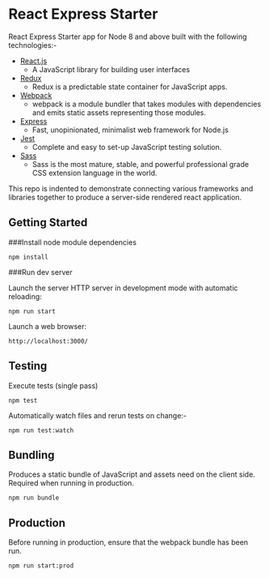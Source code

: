 React Express Starter
=====================

React Express Starter app for Node 8 and above built with the following technologies:-

  * [React.js](https://facebook.github.io/react/)
    - A JavaScript library for building user interfaces
  * [Redux](http://redux.js.org/)
    - Redux is a predictable state container for JavaScript apps.
  * [Webpack](https://webpack.github.io/)
    - webpack is a module bundler that takes modules with dependencies and emits static assets representing those modules.
  * [Express](https://expressjs.com/)
    - Fast, unopinionated, minimalist web framework for Node.js
  * [Jest](https://facebook.github.io/jest/)
    - Complete and easy to set-up JavaScript testing solution.
  * [Sass](http://sass-lang.com/)
    - Sass is the most mature, stable, and powerful professional grade CSS extension language in the world.


This repo is indented to demonstrate connecting various frameworks and libraries together to produce a server-side rendered react application.


Getting Started
---------------

###Install node module dependencies

```npm install```

###Run dev server

Launch the server HTTP server in development mode with automatic reloading:

```npm run start```

Launch a web browser:

```http://localhost:3000/```


Testing
-------

Execute tests (single pass)

```npm test```

Automatically watch files and rerun tests on change:-

```npm run test:watch```

Bundling
--------

Produces a static bundle of JavaScript and assets need on the client side. Required when running in production.

```npm run bundle```

Production
----------

Before running in production, ensure that the webpack bundle has been run.

```npm run start:prod```

